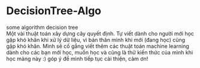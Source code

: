 # DecisionTree-Algo
some algorithm decision tree  
Một vài thuật toán xây dựng cây quyết định. Tự viết dành cho người mới học gặp khó khăn khi xử lý dữ liệu, vì bản thân mình khi mới (đang học) cũng gặp khó khăn. Mình sẽ cố gắng viết thêm các thuật toán machine learning dành cho các bạn mới học, muốn học và cũng là thử kiến thức của mình khi học mảng này :)
góp ý để mình tiếp tục cải thiện, cảm ơn!
